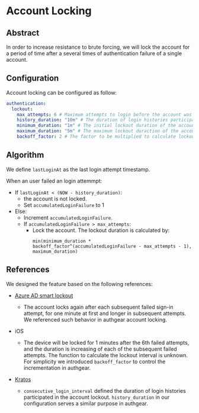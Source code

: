 # Account Locking

## Abstract

In order to increase resistance to brute forcing, we will lock the account for a period of time after a several times of authentication failure of a single account.

## Configuration

Account locking can be configured as follow:

```yaml
authentication:
  lockout:
    max_attempts: 6 # Maximum attempts to login before the account was locked
    history_duration: "10m" # The duration of login histories participated in  max_attempts
    minimum_duration: "1m" # The initial lockout duration of the account
    maximum_duration: "5m" # The maximum lockout duraction of the account after multipled by backoff_factor
    backoff_factor: 2 # The factor to be multiplied to calculate lockout duration in subsequent login failures
```

## Algorithm

We define `lastLoginAt` as the last login attempt timestamp.

When an user failed an login attemmpt:

- If `lastLoginAt < (NOW - history_duration)`:
  - the account is not locked.
  - Set `accumulatedLoginFailure` to 1
- Else:
  - Increment `accumulatedLoginFailure`.
  - If `accumulatedLoginFailure > max_attempts`:
    - Lock the account. The lockout duration is calculated by:
      ```
      min(minimum_duration * backoff_factor^(accumulatedLoginFailure - max_attempts - 1), maximum_duration)
      ```

## References

We designed the feature based on the following references:

- [Azure AD smart lockout](https://learn.microsoft.com/en-us/azure/active-directory/authentication/howto-password-smart-lockout#how-smart-lockout-works)

  - The account locks again after each subsequent failed sign-in attempt, for one minute at first and longer in subsequent attempts. We referenced such behavior in authgear account locking.

- iOS

  - The device will be locked for 1 minutes after the 6th failed attempts, and the duration is increasing of each of the subsequent failed attempts. The function to calculate the lockout interval is unknown. For simplicity we introduced `backoff_factor` to control the incrementation in authgear.

- [Kratos](https://github.com/ory/kratos/issues/3037)

  - `consecutive_login_interval` defined the duration of login histories participated in the account lockout. `history_duration` in our configuration serves a similar purpose in authgear.
